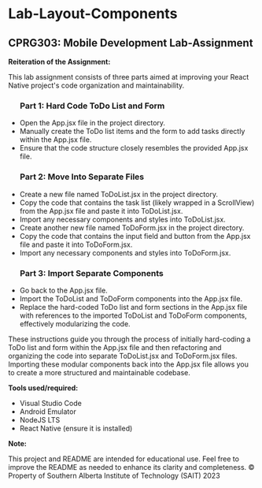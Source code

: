 <h1> Lab-Layout-Components </h1>
<h2>CPRG303: Mobile Development Lab-Assignment </h2>
<strong> Reiteration of the Assignment: </strong>

This lab assignment consists of three parts aimed at improving your React Native project's code organization and maintainability.

<ul>
  <h3>Part 1: Hard Code ToDo List and Form</h3>
  <li>Open the App.jsx file in the project directory.</li>
  <li>Manually create the ToDo list items and the form to add tasks directly within the App.jsx file.</li>
  <li>Ensure that the code structure closely resembles the provided App.jsx file.</li>
</ul>

<ul>
  <h3>Part 2: Move Into Separate Files</h3>
  <li>Create a new file named ToDoList.jsx in the project directory.</li>
  <li>Copy the code that contains the task list (likely wrapped in a ScrollView) from the App.jsx file and paste it into ToDoList.jsx.</li>
  <li>Import any necessary components and styles into ToDoList.jsx.</li>
  <li>Create another new file named ToDoForm.jsx in the project directory.</li>
  <li>Copy the code that contains the input field and button from the App.jsx file and paste it into ToDoForm.jsx.</li>
  <li>Import any necessary components and styles into ToDoForm.jsx.</li>
</ul>

<ul>
  <h3>Part 3: Import Separate Components</h3>
  <li>Go back to the App.jsx file.</li>
  <li>Import the ToDoList and ToDoForm components into the App.jsx file.</li>
  <li>Replace the hard-coded ToDo list and form sections in the App.jsx file with references to the imported ToDoList and ToDoForm components, effectively modularizing the code.</li>
</ul>

<p>These instructions guide you through the process of initially hard-coding a ToDo list and form within the App.jsx file and then refactoring and organizing the code into separate ToDoList.jsx and ToDoForm.jsx files. Importing these modular components back into the App.jsx file allows you to create a more structured and maintainable codebase.</p>

<p><strong>Tools used/required:</strong></p>
<ul>
  <li>Visual Studio Code</li>
  <li>Android Emulator</li>
  <li>NodeJS LTS</li>
  <li>React Native (ensure it is installed)</li>
</ul>

<p><strong>Note:</strong></p>
This project and README are intended for educational use. Feel free to improve the README as needed to enhance its clarity and completeness. © Property of Southern Alberta Institute of Technology (SAIT) 2023
